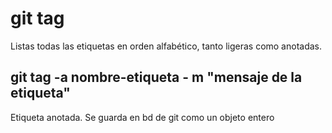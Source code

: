 # git tag

Listas todas las etiquetas en orden alfabético, tanto ligeras como anotadas.

## git tag -a nombre-etiqueta - m "mensaje de la etiqueta"

Etiqueta anotada. Se guarda en bd de git como un objeto entero